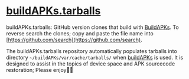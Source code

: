 # [buildAPKs.tarballs](https://github.com/BuildAPKs/buildAPKs.tarballs)

buildAPKs.tarballs:  GitHub version clones that build with [BuildAPKs](https://github.com/BuildAPKs).  To reverse search the clones; copy and paste the file name into [https://github.com/search](https://github.com/search).

The buildAPKs.tarballs repository automatically populates tarballs into directory `~/buildAPKs/var/cache/tarballs/` when [buildAPKs](https://github.com/BuildAPKs/buildAPKs) is used.  It is designed to assist in the topics of device space and APK sourcecode restoration;  Please enjoy🎵🎶 
<!--buildAPKs.tarballs README.md EOF-->
